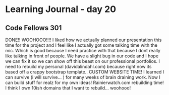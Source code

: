 # Learning Journal - day 20
## Code Fellows 301

DONE!! WOOHOOO!!!! I liked how we actually planned our presentation this time for the project and I feel like I actually got some talking time with the mic. Which is good because I need practice with that because I dont really like talking in front of people. We have a slight bug in our code and I hope we can fix it so we can show off this beast on our professional portfolios. I need to rebuild my personal (davidalindahl.com) because right now its based off a crappy bootstrap template.. CUSTOM WEBSITE TIME!  I learned I can survive (i will survive... ) for many weeks of brain draining work. Now I can build stuff for realz for my own ideas! Rainierwatch.com rebuilding time! I think I own 10ish domains that I want to rebuild... woohooo! 
